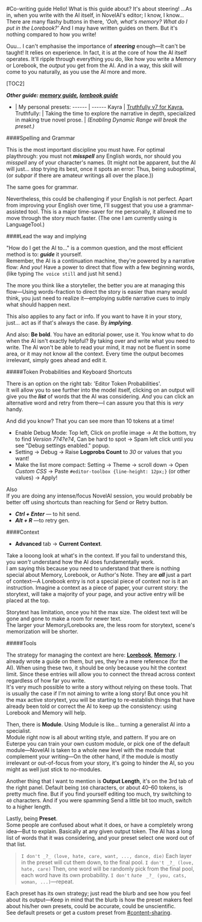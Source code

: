 #Co-writing guide
Hello! What is this guide about? It's about steering! ...As in, when you write with the AI itself, in NovelAI's editor; I know, I know... There are many flashy buttons in there, *'Ooh, what's memory? What do I put in the Lorebook?'* And I may have written guides on them. But it's nothing compared to how you write!

Ouu... I can't emphasise the importance of ***steering*** enough—It can't be taught! It relies on experience. In fact, it is at the core of how the AI itself operates. It'll ripple through everything you do, like how you write a Memory or Lorebook, the *output* you get from the AI. And in a way, this skill will come to you naturally, as you use the AI more and more. 

[TOC2]

***Other guide: [memory guide](https://rentry.org/memory-guide), [lorebook guide](https://rentry.org/lorebook-guide)***

- | My personal presets:
------ | ------
Kayra   | [Truthfully v7 for Kayra.](https://files.catbox.moe/mlg2yw.preset)
Truthfully: | Taking the time to explore the narrative in depth, specialized in making true novel prose.
| *(Enabling Dynamic Range will break the preset.)*

####Spelling and Grammar

This is the most important discipline you must have. For optimal playthrough: you must not ***misspell*** any English words, nor should you *misspell* any of your character's names. (It might not be apparent, but the AI will just... stop trying its best, once it spots an error: Thus, being suboptimal, (or *subpar* if there are amateur writings all over the place.))

The same goes for grammar.

Nevertheless, this could be challenging if your English is not perfect. 
Apart from improving your English over time, I'll suggest that you use a grammar-assisted tool. This is a major time-saver for me personally, it allowed me to move through the story much faster. (The one I am currently using is LanguageTool.)

####Lead the way and implying

"How do I get the AI to…" is a common question, and the most efficient method is to: ***guide*** it yourself.  
Remember, the AI is a continuation machine, they're powered by a narrative flow: And *you*! Have a power to direct that flow with a few beginning words, (like typing `The voice still` and just hit send.) 

The more you think like a storyteller, the better you are at managing this flow—Using words-fraction to direct the story is easier than many would think, you just need to realize it—employing subtle narrative cues to imply what should happen next.

This also applies to any fact or info. If you want to have it in your story, just... act as if that's always the case. By ***implying***.

And also: **Be bold**. You have an editorial power, use it. You know what to do when the AI isn't exactly helpful? By taking over and write what you need to write. The AI won't be able to read your mind, it may not be fluent in some area, or it may not know all the context. Every time the output becomes irrelevant, simply goes ahead and edit it.

#####Token Probabilities and Keyboard Shortcuts

There is an option on the right tab: 'Editor Token Probabilities'.   
It will allow you to see further into the model itself, clicking on an output will give you the ***list*** of words that the AI was considering. *And* you can click an alternative word and retry from there—I can assure you that this is *very* handy.

And did you know? That you can see more than 10 tokens at a time!

- Enable Debug Mode: 
Top left, Click on profile image -\> At the bottom, try to find  _Version 7?4?e?4_, Can be hard to spot -\> Spam left click until you see "Debug settings enabled." popup.
- Setting -\> Debug -\> Raise **Logprobs Count** to *30* or values that you want!
- Make the list more compact:
Setting -\> Theme -\> scroll down -\> Open *Custom CSS*  -\> Paste `#editor-toolbox {line-height: 12px;}` (or other values) -\> Apply!

Also  
If you are doing any intense/focus NovelAI session, you would probably be better off using shortcuts than reaching for Send or Retry button. 

- ***Ctrl + Enter*** — to hit send.
- ***Alt + R*** —to retry gen.

####Context

- **Advanced** tab \-> **Current Context**.

Take a looong look at what's in the context. If you fail to understand this, you *won't* understand how the AI does fundamentally work.  
I am saying this because you need to understand that there is nothing special about Memory, Lorebook, or Author's Note. They are ***all*** just a part of context—A Lorebook entry is not a special piece of context nor is it an instruction. Imagine a context as a piece of paper, your current story: the storytext, will take a majority of your page, and your active entry will be placed at the top.   

Storytext has limitation, once you hit the max size. The oldest text will be gone and gone to make a room for newer text.  
The larger your Memory/Lorebooks are, the less room for storytext, scene's memorization will be shorter.

#####Tools

The strategy for managing the context are here: **[Lorebook](https://rentry.org/lorebook-guide)**, **[Memory](https://rentry.org/memory-guide)**. I already wrote a guide on them, but yes, they're a mere reference (for the AI). When using these two, it should be only because you hit the context limit. Since these entries will allow you to connect the thread across context regardless of how far you write.  
It's very much possible to write a story without relying on these tools. That is usually the case if I'm not aiming to write a long story! But once you hit the max active storytext, you will be starting to re-establish things that have already been told or correct the AI to keep up the consistency: using Lorebook and Memory will help.

Then, there is **Module**. Using Module is like... turning a generalist AI into a specialist.  
Module right now is all about writing style, and pattern. If you are on Euterpe you can train your own custom module, or pick one of the default module—NovelAI is taken to a whole new level with the module that complement your writing—On the other hand, if the module is mostly irrelevant or out-of-focus from your story, it's going to hinder the AI, so you might as well just stick to no-modules.

Another thing that I want to mention is **Output Length**, it's on the 3rd tab of the right panel. Default being `160` characters, or about 40–60 tokens, is pretty much fine. But if you find yourself editing too much, try switching to `40` characters. And if you were spamming Send a little bit too much, switch to a higher length.
‎

Lastly, being **Preset**.  
Some people are confused about what it does, or have a completely wrong idea—But to explain. Basically at any given output token. The AI has a long list of words that it was considering, and your preset select one word out of that list.

> `I don't _?_ (love, hate, care, want, ..., dance, die)`
> Each layer in the preset will cut them down, to the final pool.
> `I don't _?_ (love, hate, care)`
> Then, one word will be randomly pick from the final pool, each word have its own probability.
> `I don't` *`hate`* ` _?_ (you, cats, woman, ...)`—repeat.

Each preset has its own strategy; just read the blurb and see how you feel about its output—Keep in mind that the blurb is how the preset makers feel about his/her own presets, could be accurate, could be unscientific.  
See default presets or get a custom preset from [#content-sharing](https://discord.gg/novelai).